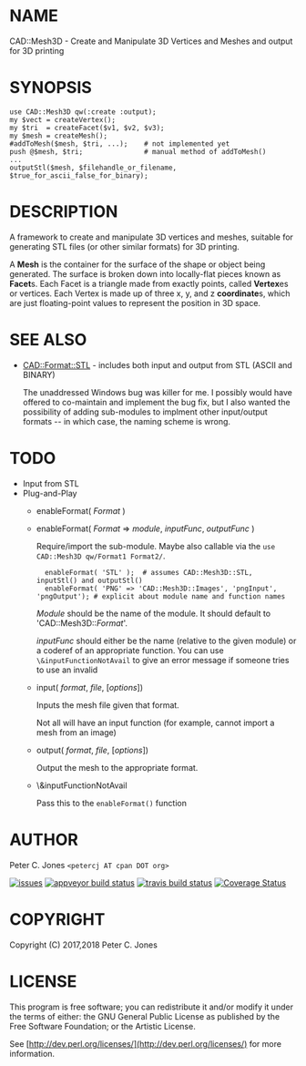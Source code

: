 # NAME

CAD::Mesh3D - Create and Manipulate 3D Vertices and Meshes and output for 3D printing

# SYNOPSIS

    use CAD::Mesh3D qw(:create :output);
    my $vect = createVertex();
    my $tri  = createFacet($v1, $v2, $v3);
    my $mesh = createMesh();
    #addToMesh($mesh, $tri, ...);    # not implemented yet
    push @$mesh, $tri;               # manual method of addToMesh()
    ...
    outputStl($mesh, $filehandle_or_filename, $true_for_ascii_false_for_binary);

# DESCRIPTION

A framework to create and manipulate 3D vertices and meshes, suitable for generating STL files
(or other similar formats) for 3D printing.

A **Mesh** is the container for the surface of the shape or object being generated.  The surface is broken down
into locally-flat pieces known as **Facet**s.  Each Facet is a triangle made from exactly points, called
**Vertex**es or vertices.  Each Vertex is made up of three x, y, and z **coordinate**s, which are just
floating-point values to represent the position in 3D space.

# SEE ALSO

- [CAD::Format::STL](https://metacpan.org/pod/CAD::Format::STL) - includes both input and output from STL (ASCII and BINARY)

    The unaddressed Windows bug was killer for me.  I possibly would have offered
    to co-maintain and implement the bug fix, but I also wanted the possibility
    of adding sub-modules to implment other input/output formats -- in which case, the naming
    scheme is wrong.

# TODO

- Input from STL
- Plug-and-Play
    - enableFormat( _Format_ )
    - enableFormat( _Format_ => _module_, _inputFunc_, _outputFunc_ )

        Require/import the sub-module.  Maybe also callable via the `use CAD::Mesh3D qw/Format1 Format2/`.

            enableFormat( 'STL' );  # assumes CAD::Mesh3D::STL, inputStl() and outputStl()
            enableFormat( 'PNG' => 'CAD::Mesh3D::Images', 'pngInput', 'pngOutput'); # explicit about module name and function names

        _Module_ should be the name of the module.  It should default to
        'CAD::Mesh3D::_Format_'.

        _inputFunc_ should either be the name (relative to the given module) or a
        coderef of an appropriate function.  You can use `\&inputFunctionNotAvail`
        to give an error message if someone tries to use an invalid

    - input( _format_, _file_, \[_options_\])

        Inputs the mesh file given that format.

        Not all will have an input function (for example, cannot import a mesh from an image)

    - output( _format_, _file_, \[_options_\])

        Output the mesh to the appropriate format.

    - \\&inputFunctionNotAvail

        Pass this to the `enableFormat()` function

# AUTHOR

Peter C. Jones `<petercj AT cpan DOT org>`

<div>
    <a href="https://github.com/pryrt/CAD-Mesh3D/issues"><img src="https://img.shields.io/github/issues/pryrt/CAD-Mesh3D.svg" alt="issues" title="issues"></a>
    <a href="https://ci.appveyor.com/project/pryrt/CAD-Mesh3D"><img src="https://ci.appveyor.com/api/projects/status/bc5jt6b2bjmpig5x?svg=true" alt="appveyor build status" title="appveyor build status"></a>
    <a href="https://travis-ci.org/pryrt/CAD-Mesh3D"><img src="https://travis-ci.org/pryrt/CAD-Mesh3D.svg?branch=master" alt="travis build status" title="travis build status"></a>
    <a href='https://coveralls.io/github/pryrt/CAD-Mesh3D?branch=master'><img src='https://coveralls.io/repos/github/pryrt/CAD-Mesh3D/badge.svg?branch=master' alt='Coverage Status' title='Coverage Status' /></a>
</div>

# COPYRIGHT

Copyright (C) 2017,2018 Peter C. Jones

# LICENSE

This program is free software; you can redistribute it and/or modify it
under the terms of either: the GNU General Public License as published
by the Free Software Foundation; or the Artistic License.

See [http://dev.perl.org/licenses/](http://dev.perl.org/licenses/) for more information.
